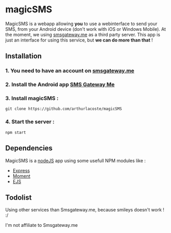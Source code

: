 # magicSMS

MagicSMS is a webapp allowing __you__ to use a webinterface to send your SMS, from your Android device (don't work with iOS or Windows Mobile). At the moment, we using [smsgateway.me](https://smsgateway.me/) as a third party server. This app is just an interface for using this service, but __we can do more than that__ !

## Installation

### 1. You need to have an account on [smsgateway.me](https://smsgateway.me/)

### 2. Install the Android app [SMS Gateway Me](https://play.google.com/store/apps/details?id=networked.solutions.sms.gateway.api)

### 3. Install magicSMS :

```
git clone https://github.com/arthurlacoste/magicSMS
```

### 4. Start the server :

```
npm start
```

## Dependencies

MagicSMS is a [nodeJS](https://nodejs.org/en/) app using some usefull NPM modules like :
- [Express](https://expressjs.com/)
- [Moment](https://momentjs.com/docs/)
- [EJS](http://ejs.co/)

## Todolist

Using other services than Smsgateway.me, because smileys doesn't work ! :/

I'm not affiliate to Smsgateway.me
